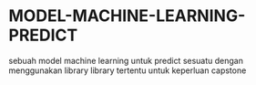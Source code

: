# MODEL-MACHINE-LEARNING-PREDICT
sebuah model machine learning untuk predict sesuatu dengan menggunakan library library tertentu untuk keperluan capstone
